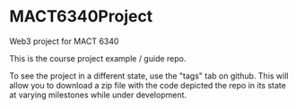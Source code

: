 # MACT6340Project

Web3 project for MACT 6340

This is the course project example / guide repo.

To see the project in a different state, use the "tags" tab on github. This will allow you to download a zip file with the code depicted the repo in its state at varying milestones while under development.
